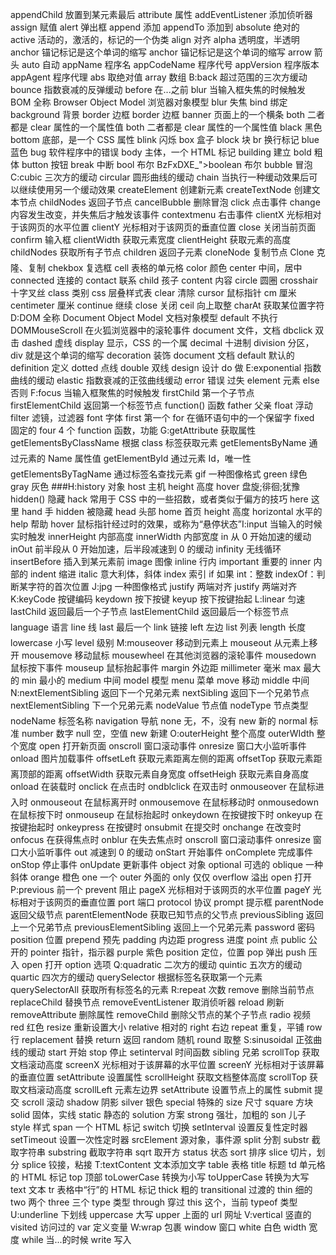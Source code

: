 appendChild 放置到某元素最后
attribute 属性
addEventListener 添加侦听器
assign 赋值
alert 弹出框
append 添加
appendTo 添加到
absolute 绝对的
active 活动的，激活的，标记的一个伪类
align 对齐
alpha 透明度，半透明
anchor 锚记标记是这个单词的缩写
anchor 锚记<a>标记是这个单词的缩写
arrow 箭头 auto 自动
appName 程序名
appCodeName 程序代号
appVersion 程序版本
appAgent 程序代理
abs 取绝对值
array 数组
B:back 超过范围的三次方缓动
bounce 指数衰减的反弹缓动
before 在...之前
blur 当输入框失焦的时候触发
BOM 全称 Browser Object Model 浏览器对象模型
blur 失焦
bind 绑定
background 背景
border 边框
border 边框
banner 页面上的一个横条
both 二者都是
clear 属性的一个属性值
both 二者都是 clear 属性的一个属性值 black 黑色 bottom 底部，是一个 CSS 属性 blink 闪烁 box 盒子 block 块 br 换行标记 blue 蓝色 bug 软件程序中的错误 body 主体，一个 HTML 标记 building 建立 bold 粗体 button 按钮 break 中断 bool 布尔 BzFxDXE\_">boolean 布尔 bubble 冒泡 C:cubic 三次方的缓动 circular 圆形曲线的缓动 chain 当执行一种缓动效果后可以继续使用另一个缓动效果 createElement 创建新元素 createTextNode 创建文本节点 childNodes 返回子节点 cancelBubble 删除冒泡 click 点击事件 change 内容发生改变，并失焦后才触发该事件 contextmenu 右击事件 clientX 光标相对于该网页的水平位置 clientY 光标相对于该网页的垂直位置 close 关闭当前页面 confirm 输入框 clientWidth 获取元素宽度 clientHeight 获取元素的高度 childNodes 获取所有子节点 children 返回子元素 cloneNode 复制节点 Clone 克隆、复制 chekbox 复选框 cell 表格的单元格 color 颜色 center 中间，居中 connected 连接的 contact 联系 child 孩子 content 内容 circle 圆圈 crosshair 十字叉丝 class 类别 css 层叠样式表 clear 清除 cursor 鼠标指针 cm 厘米 centimeter 厘米 continue 继续 close 关闭 ceil 向上取整 charAt 获取某位置字符 D:DOM 全称 Document Object Model 文档对象模型 default 不执行 DOMMouseScroll 在火狐浏览器中的滚轮事件 document 文件，文档 dbclick 双击 dashed 虚线 display 显示，CSS 的一个属 decimal 十进制 division 分区，div 就是这个单词的缩写 decoration 装饰 document 文档 default 默认的 definition 定义 dotted 点线 double 双线 design 设计 do 做 E:exponential 指数曲线的缓动 elastic 指数衰减的正弦曲线缓动 error 错误 过失 element 元素 else 否则 F:focus 当输入框聚焦的时候触发 firstChild 第一个子节点 firstElementChild 返回第一个标签节点 function() 函数 father 父亲 float 浮动 filter 滤镜，过滤器 font 字体 first 第一个 for 在循环语句中的一个保留字 fixed 固定的 four 4 个 function 函数，功能 G:getAttribute 获取属性 getElementsByClassName 根据 class 标签获取元素 getElementsByName 通过元素的 Name 属性值 getElementById 通过元素 Id，唯一性 getElementsByTagName 通过标签名查找元素 gif 一种图像格式 green 绿色 gray 灰色 ###H:history 对象 host 主机 height 高度 hover 盘旋;徘徊;犹豫 hidden() 隐藏 hack 常用于 CSS 中的一些招数，或者类似于偏方的技巧 here 这里 hand 手 hidden 被隐藏 head 头部 home 首页 height 高度 horizontal 水平的 help 帮助 hover 鼠标指针经过时的效果，或称为“悬停状态”I:input 当输入的时候实时触发 innerHeight 内部高度 innerWidth 内部宽度 in 从 0 开始加速的缓动 inOut 前半段从 0 开始加速，后半段减速到 0 的缓动 infinity 无线循环 insertBefore 插入到某元素前 image 图像 inline 行内 important 重要的 inner 内部的 indent 缩进 italic 意大利体，斜体 index 索引 if 如果 int：整数 indexOf：判断某字符的首次位置 J:jpg 一种图像格式 justify 两端对齐 justify 两端对齐 K:keyCode 按键编码 keydown 按下按键 keyup 按下按键抬起 L:linear 匀速 lastChild 返回最后一个子节点 lastElementChild 返回最后一个标签节点 language 语言 line 线 last 最后一个 link 链接 left 左边 list 列表 length 长度 lowercase 小写 level 级别 M:mouseover 移动到元素上 mouseout 从元素上移开 mousemove 移动鼠标 mousewheel 在其他浏览器的滚轮事件 mousedown 鼠标按下事件 mouseup 鼠标抬起事件 margin 外边距 millimeter 毫米 max 最大的 min 最小的 medium 中间 model 模型 menu 菜单 move 移动 middle 中间 N:nextElementSibling 返回下一个兄弟元素 nextSibling 返回下一个兄弟节点 nextElementSibling 下一个兄弟元素 nodeValue 节点值 nodeType 节点类型 nodeName 标签名称 navigation 导航 none 无，不，没有 new 新的 normal 标准 number 数字 null 空，空值 new 新建 O:outerHeight 整个高度 outerWIdth 整个宽度 open 打开新页面 onscroll 窗口滚动事件 onresize 窗口大小监听事件 onload 图片加载事件 offsetLeft 获取元素距离左侧的距离 offsetTop 获取元素距离顶部的距离 offsetWidth 获取元素自身宽度 offsetHeigh 获取元素自身高度 onload 在装载时 onclick 在点击时 ondblclick 在双击时 onmouseover 在鼠标进入时 onmouseout 在鼠标离开时 onmousemove 在鼠标移动时 onmousedown 在鼠标按下时 onmouseup 在鼠标抬起时 onkeydown 在按键按下时 onkeyup 在按键抬起时 onkeypress 在按键时 onsubmit 在提交时 onchange 在改变时 onfocus 在获得焦点时 onblur 在失去焦点时 onscroll 窗口滚动事件 onresize 窗口大小监听事件 out 减速到 0 的缓动 onStart 开始事件 onComplete 完成事件 onStop 停止事件 onUpdate 更新事件 object 对象 optional 可选的 oblique 一种斜体 orange 橙色 one 一个 outer 外面的 only 仅仅 overflow 溢出 open 打开 P:previous 前一个 prevent 阻止 pageX 光标相对于该网页的水平位置 pageY 光标相对于该网页的垂直位置 port 端口 protocol 协议 prompt 提示框 parentNode 返回父级节点 parentElementNode 获取已知节点的父节点 previousSibling 返回上一个兄弟节点 previousElementSibling 返回上一个兄弟元素 password 密码 position 位置 prepend 预先 padding 内边距 progress 进度 point 点 public 公开的 pointer 指针，指示器 purple 紫色 position 定位，位置 pop 弹出 push 压入 open 打开 option 选项 Q:quadratic 二次方的缓动 quintic 五次方的缓动 quartic 四次方的缓动 querySelector 根据标签名获取第一个元素 querySelectorAll 获取所有标签名的元素 R:repeat 次数 remove 删除当前节点 replaceChild 替换节点 removeEventListener 取消侦听器 reload 刷新 removeAttribute 删除属性 removeChild 删除父节点的某个子节点 radio 视频 red 红色 resize 重新设置大小 relative 相对的 right 右边 repeat 重复，平铺 row 行 replacement 替换 return 返回 random 随机 round 取整 S:sinusoidal 正弦曲线的缓动 start 开始 stop 停止 setinterval 时间函数 sibling 兄弟 scrollTop 获取文档滚动高度 screenX 光标相对于该屏幕的水平位置 screenY 光标相对于该屏幕的垂直位置 setAttribute 设置属性 scrollHeight 获取文档整体高度 scrollTop 获取文档滚动高度 scrollLeft 元素左边界 setAttribute 设置节点上的属性 submit 提交 scroll 滚动 shadow 阴影 silver 银色 special 特殊的 size 尺寸 square 方块 solid 固体，实线 static 静态的 solution 方案 strong 强壮，加粗的 son 儿子 style 样式 span 一个 HTML 标记 switch 切换 setInterval 设置反复性定时器 setTimeout 设置一次性定时器 srcElement 源对象，事件源 split 分割 substr 截取字符串 substring 截取字符串 sqrt 取开方 status 状态 sort 排序 slice 切片，划分 splice 铰接，粘接 T:textContent 文本添加文字 table 表格 title 标题 td 单元格的 HTML 标记 top 顶部 toLowerCase 转换为小写 toUpperCase 转换为大写 text 文本 tr 表格中“行”的 HTML 标记 thick 粗的 transitional 过渡的 thin 细的 two 两个 three 三个 type 类型 through 穿过 this 这个，当前 typeof 类型 U:underline 下划线 uppercase 大写 upper 上面的 url 网址 V:vertical 竖直的 visited 访问过的 var 定义变量 W:wrap 包裹 window 窗口 white 白色 width 宽度 while 当...的时候 write 写入
